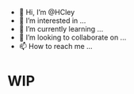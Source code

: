 - 👋 Hi, I’m @HCley
- 👀 I’m interested in ...
- 🌱 I’m currently learning ...
- 💞️ I’m looking to collaborate on ...
- 📫 How to reach me ...


# WIP

<!---
HCley/HCley is a ✨ special ✨ repository because its `README.md` (this file) appears on your GitHub profile.
You can click the Preview link to take a look at your changes.
--->
